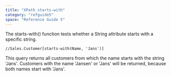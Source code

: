 ```yaml
---
title: "XPath starts-with"
category: "refguide5"
space: "Reference Guide 5"
---
```

The starts-with() function tests whether a String attribute starts with a specific string.

```
//Sales.Customer[starts-with(Name, 'Jans')]

```

This query returns all customers from which the name starts with the string 'Jans'. Customers with the name 'Jansen' or 'Jans' will be returned, because both names start with 'Jans'.

